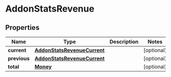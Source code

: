 # AddonStatsRevenue

## Properties
Name | Type | Description | Notes
------------ | ------------- | ------------- | -------------
**current** | [**AddonStatsRevenueCurrent**](AddonStatsRevenueCurrent.md) |  |  [optional]
**previous** | [**AddonStatsRevenueCurrent**](AddonStatsRevenueCurrent.md) |  |  [optional]
**total** | [**Money**](Money.md) |  |  [optional]
